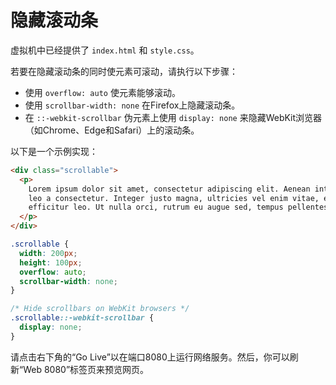 # 隐藏滚动条

虚拟机中已经提供了 `index.html` 和 `style.css`。

若要在隐藏滚动条的同时使元素可滚动，请执行以下步骤：

- 使用 `overflow: auto` 使元素能够滚动。
- 使用 `scrollbar-width: none` 在Firefox上隐藏滚动条。
- 在 `::-webkit-scrollbar` 伪元素上使用 `display: none` 来隐藏WebKit浏览器（如Chrome、Edge和Safari）上的滚动条。

以下是一个示例实现：

```html
<div class="scrollable">
  <p>
    Lorem ipsum dolor sit amet, consectetur adipiscing elit. Aenean interdum id
    leo a consectetur. Integer justo magna, ultricies vel enim vitae, egestas
    efficitur leo. Ut nulla orci, rutrum eu augue sed, tempus pellentesque quam.
  </p>
</div>
```

```css
.scrollable {
  width: 200px;
  height: 100px;
  overflow: auto;
  scrollbar-width: none;
}

/* Hide scrollbars on WebKit browsers */
.scrollable::-webkit-scrollbar {
  display: none;
}
```

请点击右下角的“Go Live”以在端口8080上运行网络服务。然后，你可以刷新“Web 8080”标签页来预览网页。
